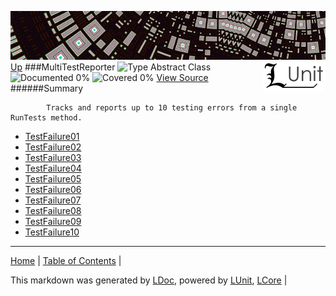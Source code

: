 ![](../Content/LUnit-banner-small.png "")
[<img align="right" src="../Content/LUnit-logo-small.png">](../../README.md)
[Up](../LUnit.md)
###MultiTestReporter
![Type Abstract Class](http://b.repl.ca/v1/Type-Abstract%20Class-lightgrey.png "") ![Documented 0%](http://b.repl.ca/v1/Documented-0%25-red.png "") ![Covered 0%](http://b.repl.ca/v1/Covered-0%25-red.png "")
[View Source](../Abstract/MultiTestReporter.cs)
######Summary

            Tracks and reports up to 10 testing errors from a single RunTests method.
            
 - [TestFailure01](MultiTestReporter_TestFailure01.md)
 - [TestFailure02](MultiTestReporter_TestFailure02.md)
 - [TestFailure03](MultiTestReporter_TestFailure03.md)
 - [TestFailure04](MultiTestReporter_TestFailure04.md)
 - [TestFailure05](MultiTestReporter_TestFailure05.md)
 - [TestFailure06](MultiTestReporter_TestFailure06.md)
 - [TestFailure07](MultiTestReporter_TestFailure07.md)
 - [TestFailure08](MultiTestReporter_TestFailure08.md)
 - [TestFailure09](MultiTestReporter_TestFailure09.md)
 - [TestFailure10](MultiTestReporter_TestFailure10.md)
---

[Home](../../README.md) | [Table of Contents](../../TableOfContents.md) | 


This markdown was generated by [LDoc](https://github.com/CodeSingularity/LDoc), powered by [LUnit](https://github.com/CodeSingularity/LUnit), [LCore](https://github.com/CodeSingularity/LCore) | 

